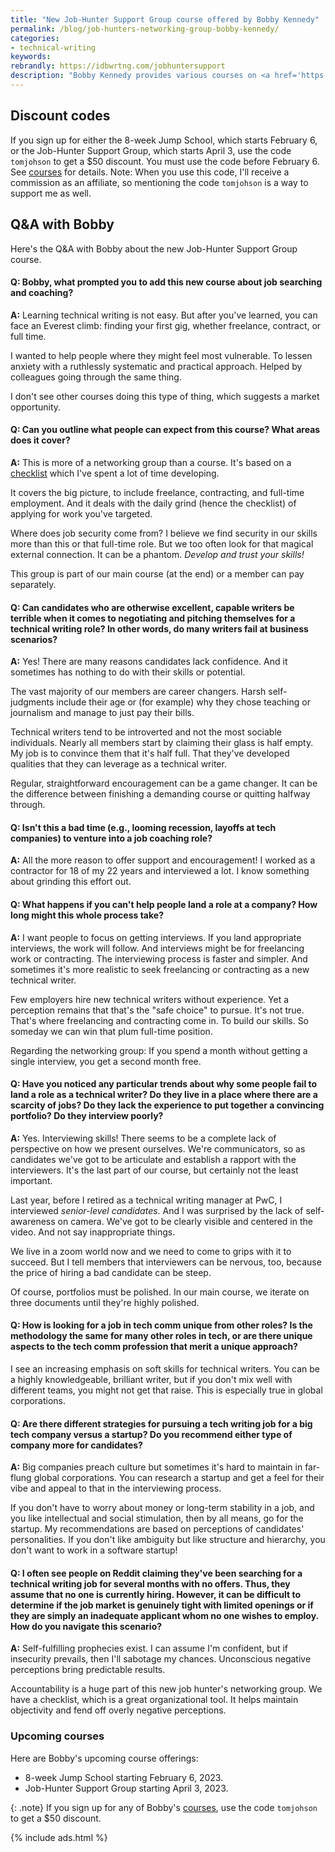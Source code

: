 ```yaml
---
title: "New Job-Hunter Support Group course offered by Bobby Kennedy"
permalink: /blog/job-hunters-networking-group-bobby-kennedy/
categories:
- technical-writing
keywords:
rebrandly: https://idbwrtng.com/jobhuntersupport
description: "Bobby Kennedy provides various courses on <a href='https://becometechnicalwriter.com/courses/'>becometechnicalwriters.com</a> to help people transition into technical writing. Previously, he mostly offered eight-week Jump School courses. Starting this spring, he's also offering a new, one-of-a-kind course called the <a href='https://becometechnicalwriter.com/courses/'>Job-Hunter Support Group</a>, which focuses on helping people find job openings for technical writers, prepare a resume and portfolio, and interview convincingly for the positions. The following is a Q&A with Bobby about the new course. (Note: This is a sponsored post.)"
---
```


## Discount codes

If you sign up for either the 8-week Jump School, which starts February 6, or the Job-Hunter Support Group, which starts April 3, use the code `tomjohson` to get a $50 discount. You must use the code before February 6. See [courses](https://becometechnicalwriter.com/courses/) for details. Note: When you use this code, I'll receive a commission as an affiliate, so mentioning the code `tomjohson` is a way to support me as well.

## Q&A with Bobby 

Here's the Q&A with Bobby about the new Job-Hunter Support Group course.

<h4> Q: Bobby, what prompted you to add this new course about job searching and coaching? </h4>

**A:** Learning technical writing is not easy. But after you've learned, you can face an Everest climb: finding your first gig, whether freelance, contract, or full time.

I wanted to help people where they might feel most vulnerable. To lessen anxiety with a ruthlessly systematic and practical approach. Helped by colleagues going through the same thing.

I don't see other courses doing this type of thing, which suggests a market opportunity.

<h4> Q: Can you outline what people can expect from this course? What areas does it cover? </h4>

**A:** This is more of a networking group than a course. It's based on a [checklist](https://becometechnicalwriter.com/jobchecklist/) which I've spent a lot of time developing.

It covers the big picture, to include freelance, contracting, and full-time employment. And it deals with the daily grind (hence the checklist) of applying for work you've targeted.

Where does job security come from? I believe we find security in our skills more than this or that full-time role. But we too often look for that magical external connection. It can be a phantom. _Develop and trust your skills!_

This group is part of our main course (at the end) or a member can pay separately.

<h4> Q: Can candidates who are otherwise excellent, capable writers be terrible when it comes to negotiating and pitching themselves for a technical writing role? In other words, do many writers fail at business scenarios? </h4>

**A:** Yes! There are many reasons candidates lack confidence. And it sometimes has nothing to do with their skills or potential.

The vast majority of our members are career changers. Harsh self-judgments include their age or (for example) why they chose teaching or journalism and manage to just pay their bills.

Technical writers tend to be introverted and not the most sociable individuals. Nearly all members start by claiming their glass is half empty. My job is to convince them that it's half full. That they've developed qualities that they can leverage as a technical writer.

Regular, straightforward encouragement can be a game changer. It can be the difference between finishing a demanding course or quitting halfway through.

<h4> Q: Isn't this a bad time (e.g., looming recession, layoffs at tech companies) to venture into a job coaching role? </h4>

**A:** All the more reason to offer support and encouragement! I worked as a contractor for 18 of my 22 years and interviewed a lot. I know something about grinding this effort out.

<h4> Q: What happens if you can't help people land a role at a company? How long might this whole process take? </h4>

**A:** I want people to focus on getting interviews. If you land appropriate interviews, the work will follow. And interviews might be for freelancing work or contracting. The interviewing process is faster and simpler. And sometimes it's more realistic to seek freelancing or contracting as a new technical writer.

Few employers hire new technical writers without experience. Yet a perception remains that that's the "safe choice" to pursue. It's not true. That's where freelancing and contracting come in. To build our skills. So someday we can win that plum full-time position.

Regarding the networking group: If you spend a month without getting a single interview, you get a second month free.

<h4> Q: Have you noticed any particular trends about why some people fail to land a role as a technical writer? Do they live in a place where there are a scarcity of jobs? Do they lack the experience to put together a convincing portfolio? Do they interview poorly? </h4>

**A:** Yes. Interviewing skills! There seems to be a complete lack of perspective on how we present ourselves. We're communicators, so as candidates we've got to be articulate and establish a rapport with the interviewers. It's the last part of our course, but certainly not the least important.

Last year, before I retired as a technical writing manager at PwC, I interviewed _senior-level candidates_. And I was surprised by the lack of self-awareness on camera. We've got to be clearly visible and centered in the video. And not say inappropriate things.

We live in a zoom world now and we need to come to grips with it to succeed. But I tell members that interviewers can be nervous, too, because the price of hiring a bad candidate can be steep.

Of course, portfolios must be polished. In our main course, we iterate on three documents until they're highly polished.

<h4> Q: How is looking for a job in tech comm unique from other roles? Is the methodology the same for many other roles in tech, or are there unique aspects to the tech comm profession that merit a unique approach?</h4>

I see an increasing emphasis on soft skills for technical writers. You can be a highly knowledgeable, brilliant writer, but if you don't mix well with different teams, you might not get that raise. This is especially true in global corporations. 

<h4> Q: Are there different strategies for pursuing a tech writing job for a big tech company versus a startup? Do you recommend either type of company more for candidates? </h4>

**A:** Big companies preach culture but sometimes it's hard to maintain in far-flung global corporations. You can research a startup and get a feel for their vibe and appeal to that in the interviewing process.

If you don't have to worry about money or long-term stability in a job, and you like intellectual and social stimulation, then by all means, go for the startup. My recommendations are based on perceptions of candidates' personalities. If you don't like ambiguity but like structure and hierarchy, you don't want to work in a software startup!

<h4> Q: I often see people on Reddit claiming they've been searching for a technical writing job for several months with no offers. Thus, they assume that no one is currently hiring. However, it can be difficult to determine if the job market is genuinely tight with limited openings or if they are simply an inadequate applicant whom no one wishes to employ. How do you navigate this scenario? </h4>

**A:** Self-fulfilling prophecies exist. I can assume I'm confident, but if insecurity prevails, then I'll sabotage my chances. Unconscious negative perceptions bring predictable results.

Accountability is a huge part of this new job hunter's networking group. We have a checklist, which is a great organizational tool. It helps maintain objectivity and fend off overly negative perceptions.

<h3>Upcoming courses</h3>

Here are Bobby's upcoming course offerings:

* 8-week Jump School starting February 6, 2023. 
* Job-Hunter Support Group starting April 3, 2023.

{: .note}
If you sign up for any of Bobby's [courses](https://becometechnicalwriter.com/courses/), use the code `tomjohson` to get a $50 discount.

{% include ads.html %}